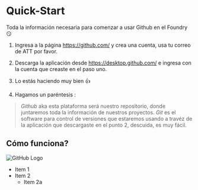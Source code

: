 # Quick-Start
Toda la información necesaria para comenzar a usar Github en el Foundry :smirk:

1. Ingresa a la página https://github.com/ y crea una cuenta, usa tu correo de ATT por favor.

2. Descarga la aplicación desde https://desktop.github.com/ e ingresa con la cuenta que creaste en el paso uno.

3. Lo estás haciendo muy bien :thumbsup:

4. Hagamos un paréntesis :
> *Github* aka esta plataforma será nuestro repositorio, donde juntaremos toda la información de nuestros proyectos. 
> *Git* es el software para control de versiones que estaremos usando a travéz de la aplicación que descargaste en el punto 2, descuida, es muy fácil.

## Cómo funciona?

![GitHub Logo](/images/github_gatitos.jpeg)

* Item 1
* Item 2
  * Item 2a
